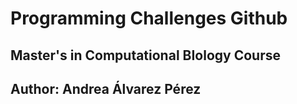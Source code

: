 # Programming Challenges Github

## Master's in Computational BIology Course
## Author: Andrea Álvarez Pérez
